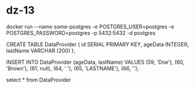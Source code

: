 # dz-13
docker run --name some-postgres -e POSTGRES_USER=postgres -e POSTGRES_PASSWORD=postgres -p 5432:5432 -d postgres

CREATE TABLE DataProvider ( id SERIAL PRIMARY KEY, ageData INTEGER, lastName VARCHAR (200) );

INSERT INTO DataProvider (ageData, lastName) VALUES (59, 'Doe'), (60, 'Brown'), (61, null), (64, ' '), (65, 'LASTNAME'), (66, '');

select * from DataProvider
